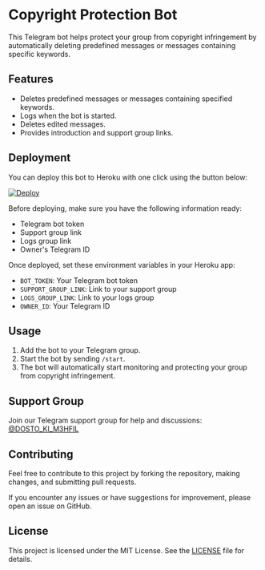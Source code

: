 # Copyright Protection Bot

This Telegram bot helps protect your group from copyright infringement by automatically deleting predefined messages or messages containing specific keywords.

## Features

- Deletes predefined messages or messages containing specified keywords.
- Logs when the bot is started.
- Deletes edited messages.
- Provides introduction and support group links.

## Deployment

You can deploy this bot to Heroku with one click using the button below:

[![Deploy](https://www.herokucdn.com/deploy/button.svg)](https://heroku.com/deploy?template=https://github.com/TOXICOP638/COPYRIGHTPROTECTION)

Before deploying, make sure you have the following information ready:
- Telegram bot token
- Support group link
- Logs group link
- Owner's Telegram ID

Once deployed, set these environment variables in your Heroku app:
- `BOT_TOKEN`: Your Telegram bot token
- `SUPPORT_GROUP_LINK`: Link to your support group
- `LOGS_GROUP_LINK`: Link to your logs group
- `OWNER_ID`: Your Telegram ID

## Usage

1. Add the bot to your Telegram group.
2. Start the bot by sending `/start`.
3. The bot will automatically start monitoring and protecting your group from copyright infringement.

## Support Group

Join our Telegram support group for help and discussions: [@DOSTO_KI_M3HFIL](https://t.me/DOSTO_KI_M3HFIL)

## Contributing

Feel free to contribute to this project by forking the repository, making changes, and submitting pull requests.

If you encounter any issues or have suggestions for improvement, please open an issue on GitHub.

## License

This project is licensed under the MIT License. See the [LICENSE](LICENSE) file for details.
